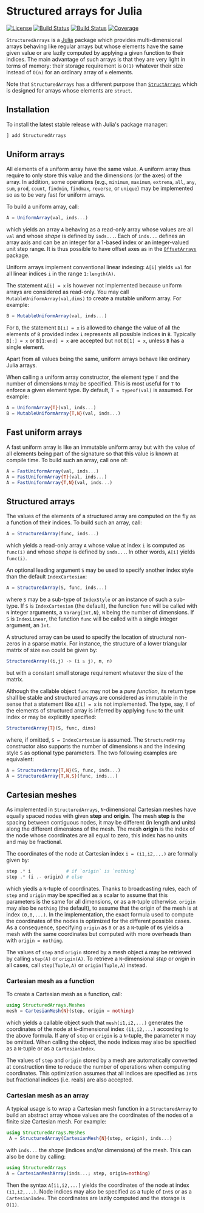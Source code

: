 # Structured arrays for Julia

[![License][license-img]][license-url]
[![Build Status][github-ci-img]][github-ci-url]
[![Build Status][appveyor-img]][appveyor-url]
[![Coverage][codecov-img]][codecov-url]

`StructuredArrays` is a [Julia][julia-url] package which provides multi-dimensional arrays
behaving like regular arrays but whose elements have the same given value or are lazily
computed by applying a given function to their indices. The main advantage of such arrays
is that they are very light in terms of memory: their storage requirement is `O(1)`
whatever their size instead of `O(n)` for an ordinary array of `n` elements.

Note that `StructuredArrays` has a different purpose than
[`StructArrays`](https://github.com/JuliaArrays/StructArrays.jl) which is designed for
arrays whose elements are `struct`.


## Installation

To install the latest stable release with Julia's package manager:

``` julia
] add StructuredArrays
```


## Uniform arrays

All elements of a uniform array have the same value. A uniform array thus require to only
store this value and the dimensions (or the axes) of the array. In addition, some
operations (e.g., `minimum`, `maximum`, `extrema`, `all`, `any`, `sum`, `prod`, `count`,
`findmin`, `findmax`, `reverse`, or `unique`) may be implemented so as to be very fast for
uniform arrays.

To build a uniform array, call:

```julia
A = UniformArray(val, inds...)
```

which yields an array `A` behaving as a read-only array whose values are all `val` and
whose *shape* is defined by `inds...`. Each of `inds...` defines an array axis and can be
an integer for a 1-based index or an integer-valued unit step range. It is thus possible
to have offset axes as in the
[`OffsetArrays`](https://github.com/JuliaArrays/OffsetArrays.jl) package.

Uniform arrays implement conventional linear indexing: `A[i]` yields `val` for all linear
indices `i` in the range `1:length(A)`.

The statement `A[i] = x` is however not implemented because uniform arrays are considered
as read-only. You may call `MutableUniformArray(val,dims)` to create a mutable uniform
array. For example:

```julia
B = MutableUniformArray(val, inds...)
```

For `B`, the statement `B[i] = x` is allowed to change the value of all the elements of
`B` provided index `i` represents all possible indices in `B`. Typically `B[:] = x` or
`B[1:end] = x` are accepted but not `B[1] = x`, unless `B` has a single element.

Apart from all values being the same, uniform arrays behave like ordinary Julia arrays.

When calling a uniform array constructor, the element type `T` and the number of
dimensions `N` may be specified. This is most useful for `T` to enforce a given element
type. By default, `T = typeof(val)` is assumed. For example:

```julia
A = UniformArray{T}(val, inds...)
B = MutableUniformArray{T,N}(val, inds...)
```


## Fast uniform arrays

A fast uniform array is like an immutable uniform array but with the value of all elements
being part of the signature so that this value is known at compile time. To build such an
array, call one of:

```julia
A = FastUniformArray(val, inds...)
A = FastUniformArray{T}(val, inds...)
A = FastUniformArray{T,N}(val, inds...)
```


## Structured arrays

The values of the elements of a structured array are computed on the fly as a function of
their indices. To build such an array, call:

```julia
A = StructuredArray(func, inds...)
```

which yields a read-only array `A` whose value at index `i` is computed as `func(i)` and
whose *shape* is defined by `inds...`. In other words, `A[i]` yields `func(i)`.

An optional leading argument `S` may be used to specify another index style than the
default `IndexCartesian`:

```julia
A = StructuredArray(S, func, inds...)
```

where `S` may be a sub-type of `IndexStyle` or an instance of such a sub-type. If `S` is
`IndexCartesian` (the default), the function `func` will be called with `N` integer
arguments, a `Vararg{Int,N}`, `N` being the number of dimensions. If `S` is `IndexLinear`,
the function `func` will be called with a single integer argument, an `Int`.

A structured array can be used to specify the location of structural non-zeros in a sparse
matrix. For instance, the structure of a lower triangular matrix of size `m×n` could be
given by:

```julia
StructuredArray((i,j) -> (i ≥ j), m, n)
```

but with a constant small storage requirement whatever the size of the matrix.

Although the callable object `func` may not be a *pure function*, its return type shall be
stable and structured arrays are considered as immutable in the sense that a statement
like `A[i] = x` is not implemented. The type, say, `T` of the elements of structured array
is inferred by applying `func` to the unit index or may be explicitly specified:

```julia
StructuredArray{T}(S, func, dims)
```

where, if omitted, `S = IndexCartesian` is assumed. The `StructuredArray` constructor also
supports the number of dimensions `N` and the indexing style `S` as optional type
parameters. The two following examples are equivalent:

```julia
A = StructuredArray{T,N}(S, func, inds...)
A = StructuredArray{T,N,S}(func, inds...)
```


## Cartesian meshes

As implemented in `StructuredArrays`, `N`-dimensional Cartesian meshes have equally spaced
nodes with given **step** and **origin**. The mesh **step** is the spacing between
contiguous nodes, it may be different (in length and units) along the different dimensions
of the mesh. The mesh **origin** is the index of the node whose coordinates are all equal
to zero, this index has no units and may be fractional.

The coordinates of the node at Cartesian index `i = (i1,i2,...)` are formally given by:

```julia
step .* i             # if `origin` is `nothing`
step .* (i .- origin) # else
```

which yiedls a `N`-tuple of coordinates. Thanks to broadcasting rules, each of `step` and
`origin` may be specified as a scalar to assume that this parameters is the same for all
dimensions, or as a `N`-tuple otherwise. `origin` may also be `nothing` (the default), to
assume that the origin of the mesh is at index `(0,0,...)`. In the implementation, the
exact formula used to compute the coordinates of the nodes is optimized for the different
possible cases. As a consequence, specifying `origin` as `0` or as a `N`-tuple of `0`s
yields a mesh with the same coordinates but computed with more overheads than with `origin
= nothing`.

The values of `step` and `origin` stored by a mesh object `A` may be retrieved by calling
`step(A)` or `origin(A)`. To retrieve a `N`-dimensional *step* or *origin* in all cases,
call `step(Tuple,A)` or `origin(Tuple,A)` instead.


### Cartesian mesh as a function

To create a Cartesian mesh as a function, call:

```julia
using StructuredArrays.Meshes
mesh = CartesianMesh{N}(step, origin = nothing)
```

which yields a callable object such that `mesh(i1,i2,...)` generates the coordinates of
the node at `N`-dimensional index `(i1,i2,...)` according to the above formula. If any of
`step` or `origin` is a `N`-tuple, the parameter `N` may be omitted. When calling the
object, the node indices may also be specified as a `N`-tuple or as a `CartesianIndex`.

The values of `step` and `origin` stored by a mesh are automatically converted at
construction time to reduce the number of operations when computing coordinates. This
optimization assumes that all indices are specified as `Int`s but fractional indices (i.e.
reals) are also accepted.


### Cartesian mesh as an array

A typical usage is to wrap a Cartesian mesh function in a `StructuredArray` to build an
abstract array whose values are the coordinates of the nodes of a finite size Cartesian
mesh. For example:

``` julia
using StructuredArrays.Meshes
 A = StructuredArray(CartesianMesh{N}(step, origin), inds...)
```

with `inds...` the *shape* (indices and/or dimensions) of the mesh. This can also be done
by calling:


``` julia
using StructuredArrays
A = CartesianMeshArray(inds...; step, origin=nothing)
```

Then the syntax `A[i1,i2,...]` yields the coordinates of the node at index `(i1,i2,...)`.
Node indices may also be specified as a tuple of `Int`s or as a `CartesianIndex`. The
coordinates are lazily computed and the storage is `O(1)`.


[license-url]: ./LICENSE.md
[license-img]: http://img.shields.io/badge/license-MIT-brightgreen.svg?style=flat

[github-ci-img]: https://github.com/emmt/StructuredArrays.jl/actions/workflows/CI.yml/badge.svg?branch=master
[github-ci-url]: https://github.com/emmt/StructuredArrays.jl/actions/workflows/CI.yml?query=branch%3Amaster

[appveyor-img]: https://ci.appveyor.com/api/projects/status/github/emmt/StructuredArrays.jl?branch=master
[appveyor-url]: https://ci.appveyor.com/project/emmt/StructuredArrays-jl/branch/master

[codecov-img]: https://codecov.io/github/emmt/StructuredArrays.jl/graph/badge.svg?token=QhmKO7PmN1
[codecov-url]: https://codecov.io/github/emmt/StructuredArrays.jl

[julia-url]: https://julialang.org/
[julia-pkgs-url]: https://pkg.julialang.org/
